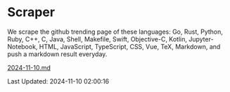 # Scraper

We scrape the github trending page of these languages: Go, Rust, Python, Ruby, C++, C, Java, Shell, Makefile, Swift, Objective-C, Kotlin, Jupyter-Notebook, HTML, JavaScript, TypeScript, CSS, Vue, TeX, Markdown, and push a markdown result everyday.

[2024-11-10.md](https://github.com/cumthxy/github-trending-backup/blob/master/2024-11-10.md)

Last Updated: 2024-11-10 02:00:16